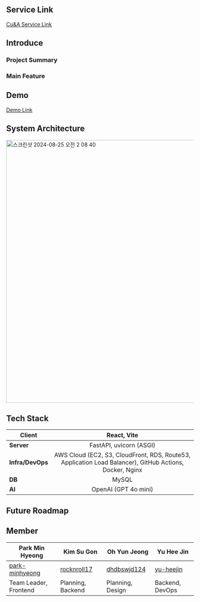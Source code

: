 ## Service Link
[Cu&A Service Link](https://couni.store/)

## Introduce

### Project Summary

### Main Feature

## Demo

[Demo Link](https://couni.store/)

## System Architecture

<img width="704" alt="스크린샷 2024-08-25 오전 2 08 40" src="https://github.com/user-attachments/assets/f145733f-6499-47bd-bcd9-306b09cfbafc">

## Tech Stack
| **Client**| React, Vite  | 
| -------------- | :-------------------------------------------------------------------------------------------------------------------------------------------------------------------------------------------------------------------------------------------------------------------------------------------------------------------------------------------------------------------------------------------------------------------------------------------------------------------------------------------------------------------------------------------------------------------------------------------------------------------------------------------------------------: |
| **Server** | FastAPI, uvicorn (ASGI) |
| **Infra/DevOps** | AWS Cloud (EC2, S3, CloudFront, RDS, Route53, Application Load Balancer), GitHub Actions, Docker, Nginx  |
| **DB** | MySQL    |
| **AI** |  OpenAI (GPT 4o mini) |

## Future Roadmap

## Member
| Park Min Hyeong | Kim Su Gon | Oh Yun Jeong | Yu Hee Jin |
| ---| --- | --- | --- |
| [park-minhyeong](https://github.com/park-minhyeong) | [rocknroll17](https://github.com/rocknroll17) | [dhdbswjd124](dhdbswjd124@gmail.com) | [yu-heejin](https://github.com/yu-heejin) |
| Team Leader, Frontend | Planning, Backend | Planning, Design | Backend, DevOps |
